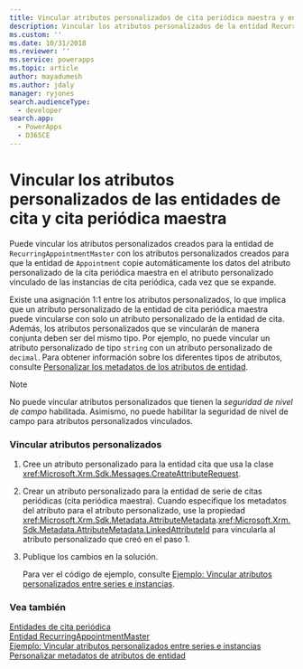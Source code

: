 ```yaml
---
title: Vincular atributos personalizados de cita periódica maestra y entidades de cita (Common Data Service para aplicaciones) | Microsoft Docs
description: Vincular los atributos personalizados de la entidad RecurringAppointmentMaster con los atributos personalizados de la entidad Appointment para copiar automáticamente los datos.
ms.custom: ''
ms.date: 10/31/2018
ms.reviewer: ''
ms.service: powerapps
ms.topic: article
author: mayadumesh
ms.author: jdaly
manager: ryjones
search.audienceType:
  - developer
search.app:
  - PowerApps
  - D365CE
---
```

# <a name="link-custom-attributes-of-the-recurring-appointment-master-and-appointment-entities"></a>Vincular los atributos personalizados de las entidades de cita y cita periódica maestra

Puede vincular los atributos personalizados creados para la entidad de `RecurringAppointmentMaster` con los atributos personalizados creados para que la entidad de `Appointment` copie automáticamente los datos del atributo personalizado de la cita periódica maestra en el atributo personalizado vinculado de las instancias de cita periódica, cada vez que se expande.  
  
 Existe una asignación 1:1 entre los atributos personalizados, lo que implica que un atributo personalizado de la entidad de cita periódica maestra puede vincularse con solo un atributo personalizado de la entidad de cita. Además, los atributos personalizados que se vincularán de manera conjunta deben ser del mismo tipo. Por ejemplo, no puede vincular un atributo personalizado de tipo `string` con un atributo personalizado de `decimal`. Para obtener información sobre los diferentes tipos de atributos, consulte [Personalizar los metadatos de los atributos de entidad](/dynamics365/customer-engagement/developer/customize-entity-attribute-metadata).  
  
> [!NOTE]
>  No puede vincular atributos personalizados que tienen la *seguridad de nivel de campo* habilitada. Asimismo, no puede habilitar la seguridad de nivel de campo para atributos personalizados vinculados.  
  
### <a name="link-custom-attributes"></a>Vincular atributos personalizados  
  
1. Cree un atributo personalizado para la entidad cita que usa la clase <xref:Microsoft.Xrm.Sdk.Messages.CreateAttributeRequest>.  
  
2. Crear un atributo personalizado para la entidad de serie de citas periódicas (cita periódica maestra). Cuando especifique los metadatos del atributo para el atributo personalizado, use la propiedad <xref:Microsoft.Xrm.Sdk.Metadata.AttributeMetadata>.<xref:Microsoft.Xrm.Sdk.Metadata.AttributeMetadata.LinkedAttributeId> para vincularla al atributo personalizado que creó en el paso 1.  
  
3. Publique los cambios en la solución.  
  
   Para ver el código de ejemplo, consulte [Ejemplo: Vincular atributos personalizados entre series e instancias](org-service/samples/link-custom-attributes-between-series-instances.md).  
  
### <a name="see-also"></a>Vea también

 [Entidades de cita periódica](/dynamics365/customer-engagement/developer/recurring-appointment-entities)   
 [Entidad RecurringAppointmentMaster](/reference/entities/recurringappointmentmaster.md)   
 [Ejemplo: Vincular atributos personalizados entre series e instancias](org-service/samples/link-custom-attributes-between-series-instances.md)   
 [Personalizar metadatos de atributos de entidad](/dynamics365/customer-engagement/developer/customize-entity-attribute-metadata)
